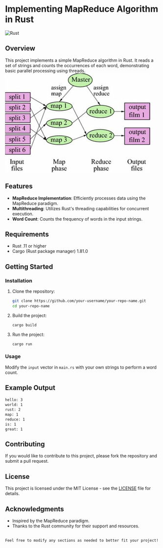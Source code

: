 # Implementing MapReduce Algorithm in Rust
![Rust](https://img.shields.io/badge/rust-%23000000.svg?style=for-the-badge&logo=rust&logoColor=white)

## Overview

This project implements a simple MapReduce algorithm in Rust. It reads a set of strings and counts the occurrences of each word, demonstrating basic parallel processing using threads.
![img.png](image/img.png)

## Features

- **MapReduce Implementation**: Efficiently processes data using the MapReduce paradigm.
- **Multithreading**: Utilizes Rust's threading capabilities for concurrent execution.
- **Word Count**: Counts the frequency of words in the input strings.

## Requirements

- Rust .11 or higher
- Cargo (Rust package manager) 1.81.0

## Getting Started

### Installation

1. Clone the repository:
   ```bash
   git clone https://github.com/your-username/your-repo-name.git
   cd your-repo-name
   ```

2. Build the project:
   ```bash
   cargo build
   ```

3. Run the project:
   ```bash
   cargo run
   ```

### Usage

Modify the `input` vector in `main.rs` with your own strings to perform a word count.

## Example Output

```
hello: 3
world: 1
rust: 2
map: 1
reduce: 1
is: 1
great: 1
```

## Contributing

If you would like to contribute to this project, please fork the repository and submit a pull request.

## License

This project is licensed under the MIT License - see the [LICENSE](LICENSE) file for details.

## Acknowledgments

- Inspired by the MapReduce paradigm.
- Thanks to the Rust community for their support and resources.

```

Feel free to modify any sections as needed to better fit your project!